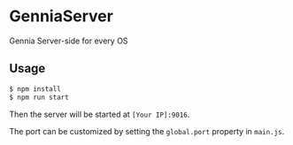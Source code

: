 # GenniaServer
Gennia Server-side for every OS

## Usage
```bash
$ npm install
$ npm run start
```

Then the server will be started at `[Your IP]:9016`.

The port can be customized by setting the `global.port` property in `main.js`.